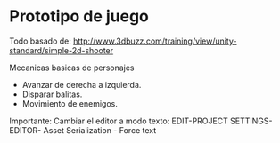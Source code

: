 # Prototipo de juego
Todo basado de: http://www.3dbuzz.com/training/view/unity-standard/simple-2d-shooter

Mecanicas basicas de personajes
- Avanzar de derecha a izquierda.
- Disparar balitas.
- Movimiento de enemigos.

Importante:
Cambiar el editor a modo texto: EDIT-PROJECT SETTINGS- EDITOR- Asset Serialization - Force text
